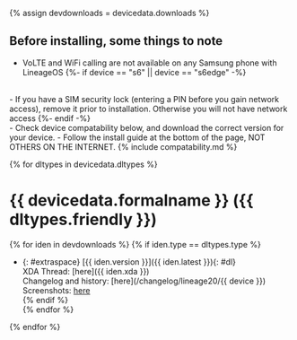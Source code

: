 {% assign devdownloads = devicedata.downloads %}

## Before installing, some things to note

- VoLTE and WiFi calling are not available on any Samsung phone with LineageOS
{%- if device == "s6" || device == "s6edge" -%}
<br>
- If you have a SIM security lock (entering a PIN before you gain network access), remove it prior to installation. Otherwise you will not have network access
{%- endif -%}
<br>
- Check device compatability below, and download the correct version for your device.
- Follow the install guide at the bottom of the page, NOT OTHERS ON THE INTERNET.
{% include compatability.md %}

{% for dltypes in devicedata.dltypes %}
# {{ devicedata.formalname }} ({{ dltypes.friendly }})
{% for iden in devdownloads %}
{% if iden.type == dltypes.type %} 
- {: #extraspace} [{{ iden.version }}]({{ iden.latest }}){: #dl} <br>
XDA Thread: [here]({{ iden.xda }}) <br>
Changelog and history: [here](/changelog/lineage20/{{ device }}) <br>
Screenshots: [here](/screenshots/lineage20/universal7420/screenshots) <br>
{% endif %}  
{% endfor %}

{% endfor %}

